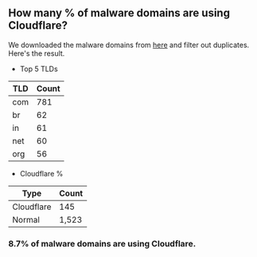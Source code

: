 ## How many % of malware domains are using Cloudflare?


We downloaded the malware domains from [here](https://urlhaus.abuse.ch) and filter out duplicates.
Here's the result.


[//]: # (start replacement)


- Top 5 TLDs

| TLD | Count |
| --- | --- |
| com | 781 |
| br | 62 |
| in | 61 |
| net | 60 |
| org | 56 |


- Cloudflare %

| Type | Count |
| --- | --- |
| Cloudflare | 145 |
| Normal | 1,523 |


### 8.7% of malware domains are using Cloudflare.